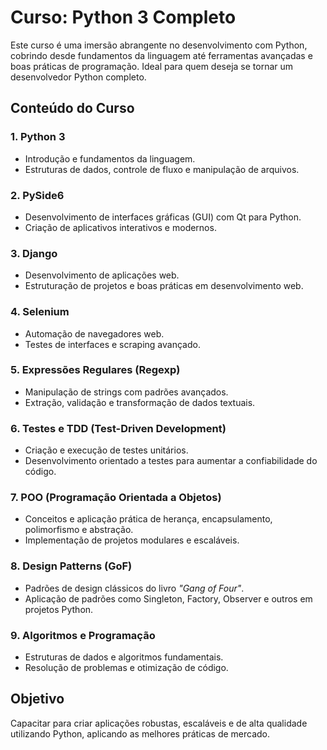 # Curso: Python 3 Completo

Este curso é uma imersão abrangente no desenvolvimento com Python, cobrindo desde fundamentos da linguagem até ferramentas avançadas e boas práticas de programação. Ideal para quem deseja se tornar um desenvolvedor Python completo.

## Conteúdo do Curso

### 1. **Python 3**

- Introdução e fundamentos da linguagem.
- Estruturas de dados, controle de fluxo e manipulação de arquivos.

### 2. **PySide6**

- Desenvolvimento de interfaces gráficas (GUI) com Qt para Python.
- Criação de aplicativos interativos e modernos.

### 3. **Django**

- Desenvolvimento de aplicações web.
- Estruturação de projetos e boas práticas em desenvolvimento web.

### 4. **Selenium**

- Automação de navegadores web.
- Testes de interfaces e scraping avançado.

### 5. **Expressões Regulares (Regexp)**

- Manipulação de strings com padrões avançados.
- Extração, validação e transformação de dados textuais.

### 6. **Testes e TDD (Test-Driven Development)**

- Criação e execução de testes unitários.
- Desenvolvimento orientado a testes para aumentar a confiabilidade do código.

### 7. **POO (Programação Orientada a Objetos)**

- Conceitos e aplicação prática de herança, encapsulamento, polimorfismo e abstração.
- Implementação de projetos modulares e escaláveis.

### 8. **Design Patterns (GoF)**

- Padrões de design clássicos do livro *"Gang of Four"*.
- Aplicação de padrões como Singleton, Factory, Observer e outros em projetos Python.

### 9. **Algoritmos e Programação**

- Estruturas de dados e algoritmos fundamentais.
- Resolução de problemas e otimização de código.

## Objetivo

Capacitar para criar aplicações robustas, escaláveis e de alta qualidade utilizando Python, aplicando as melhores práticas de mercado.
